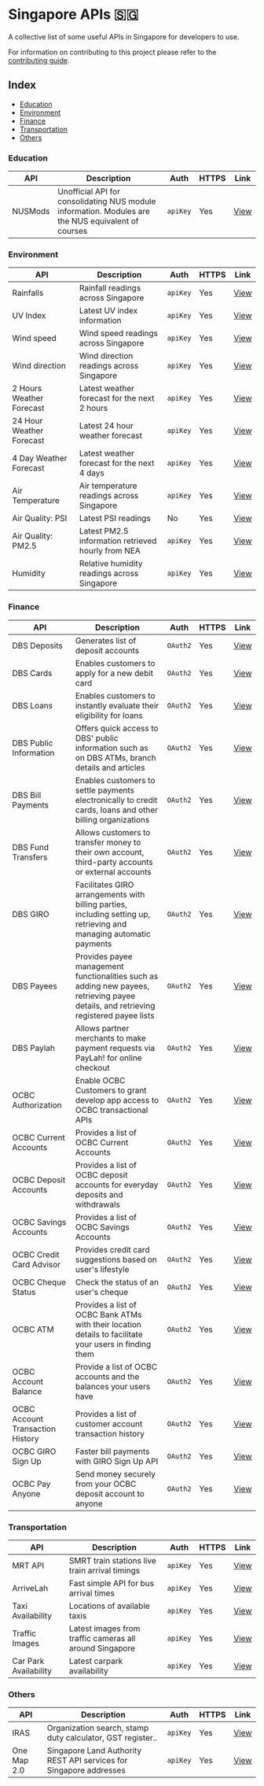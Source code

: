 # Singapore APIs 🇸🇬

A collective list of some useful APIs in Singapore for developers to use.

For information on contributing to this project please refer to the [contributing guide](.github/CONTRIBUTING.md).

## Index

* [Education](#education)
* [Environment](#environment)
* [Finance](#finance)
* [Transportation](#transportation)
* [Others](#others)

### Education

API | Description | Auth | HTTPS | Link |
|---|---|---|---|---|
| NUSMods | Unofficial API for consolidating NUS module information. Modules are the NUS equivalent of courses | `apiKey` | Yes | [View](https://github.com/nusmodifications/nusmods-api) |

### Environment

API | Description | Auth | HTTPS | Link |
|---|---|---|---|---|
| Rainfalls | Rainfall readings across Singapore | `apiKey` | Yes | [View](https://developers.data.gov.sg/environment/rainfall) |
| UV Index | Latest UV index information | `apiKey` | Yes | [View](https://developers.data.gov.sg/environment/uv-index) |
| Wind speed | Wind speed readings across Singapore | `apiKey` | Yes | [View](https://developers.data.gov.sg/environment/wind-speed) |
| Wind direction | Wind direction readings across Singapore | `apiKey` | Yes | [View](https://developers.data.gov.sg/environment/wind-direction) |
| 2 Hours Weather Forecast | Latest weather forecast for the next 2 hours | `apiKey` | Yes | [View](https://developers.data.gov.sg/environment/2-hour-weather-forecast) |
| 24 Hour Weather Forecast | Latest 24 hour weather forecast | `apiKey` | Yes | [View](https://developers.data.gov.sg/environment/24-hour-weather-forecast) |
| 4 Day Weather Forecast | Latest weather forecast for the next 4 days | `apiKey` | Yes | [View](https://developers.data.gov.sg/environment/4-day-weather-forecast) |
| Air Temperature | Air temperature readings across Singapore | `apiKey` | Yes | [View](https://developers.data.gov.sg/environment/air-temperature) |
| Air Quality: PSI | Latest PSI readings | No | Yes | [View](https://developers.data.gov.sg/environment/air-temperature) |
| Air Quality: PM2.5 | Latest PM2.5 information retrieved hourly from NEA | `apiKey` | Yes | [View](https://developers.data.gov.sg/environment/pm25) |
| Humidity | Relative humidity readings across Singapore| `apiKey` | Yes | [View](https://developers.data.gov.sg/environment/relative-humidity) |

### Finance

API | Description | Auth | HTTPS | Link |
|---|---|---|---|---|
| DBS Deposits | Generates list of deposit accounts | `OAuth2` | Yes | [View](https://www.dbs.com/developers/#/documentation/32) |
| DBS Cards | Enables customers to apply for a new debit card | `OAuth2` | Yes | [View](https://www.dbs.com/developers/index.html#/documentation/28) |
| DBS Loans | Enables customers to instantly evaluate their eligibility for loans | `OAuth2` | Yes | [View](https://www.dbs.com/developers/#/documentation/22) |
| DBS Public Information | Offers quick access to DBS' public information such as on DBS ATMs, branch details and articles | `OAuth2` | Yes | [View](https://www.dbs.com/developers/#/documentation/7) |
| DBS Bill Payments | Enables customers to settle payments electronically to credit cards, loans and other billing organizations | `OAuth2` | Yes | [View](https://www.dbs.com/developers/#/documentation/25) |
| DBS Fund Transfers | Allows customers to transfer money to their own account, third-party accounts or external accounts | `OAuth2` | Yes | [View](https://www.dbs.com/developers/#/documentation/5) |
| DBS GIRO | Facilitates GIRO arrangements with billing parties, including setting up, retrieving and managing automatic payments | `OAuth2` | Yes | [View](https://www.dbs.com/developers/#/documentation/23) |
| DBS Payees | Provides payee management functionalities such as adding new payees, retrieving payee details, and retrieving registered payee lists | `OAuth2` | Yes | [View](https://www.dbs.com/developers/#/documentation/3) |
| DBS Paylah |Allows partner merchants to make payment requests via PayLah! for online checkout | `OAuth2` | Yes | [View](https://www.dbs.com/developers/#/documentation/33) |
| OCBC Authorization | Enable OCBC Customers to grant develop app access to OCBC transactional APIs | `OAuth2` | Yes | [View](https://api.ocbc.com/store/site/pages/api_documentation.jag?name=Authorization) |
| OCBC Current Accounts | Provides a list of OCBC Current Accounts | `OAuth2` | Yes | [View](https://api.ocbc.com/store/site/pages/api_documentation.jag?name=Accounts_Current) |
| OCBC Deposit Accounts | Provides a list of OCBC deposit accounts for everyday deposits and withdrawals | `OAuth2` | Yes | [View](https://api.ocbc.com/store/site/pages/api_documentation.jag?name=Deposit_Accounts) |
| OCBC Savings Accounts | Provides a list of OCBC Savings Accounts | `OAuth2` | Yes | [View](https://api.ocbc.com/store/site/pages/api_documentation.jag?name=Accounts_Savings) |
| OCBC Credit Card Advisor | Provides credit card suggestions based on user's lifestyle | `OAuth2` | Yes | [View](https://api.ocbc.com/store/site/pages/api_documentation.jag?name=CCSuggestion) |
| OCBC Cheque Status | Check the status of an user's cheque | `OAuth2` | Yes | [View](https://api.ocbc.com/store/site/pages/api_documentation.jag?name=Cheque_Status) |
| OCBC ATM | Provides a list of OCBC Bank ATMs with their location details to facilitate your users in finding them | `OAuth2` | Yes | [View](https://api.ocbc.com/store/site/pages/api_documentation.jag?name=ATM_Locator) |
| OCBC Account Balance | Provide a list of OCBC accounts and the balances your users have | `OAuth2` | Yes | [View](https://api.ocbc.com/store/site/pages/api_documentation.jag?name=Transactional_AccountBalance) |
| OCBC Account Transaction History | Provides a list of customer account transaction history | `OAuth2` | Yes | [View](https://api.ocbc.com/store/site/pages/api_documentation.jag?name=Transactional_AccountTransactionHistory) |
| OCBC GIRO Sign Up | Faster bill payments with GIRO Sign Up API | `OAuth2` | Yes | [View](https://api.ocbc.com/store/site/pages/api_documentation.jag?name=Transactional_DirectDebitAuthorization) |
| OCBC Pay Anyone | Send money securely from your OCBC deposit account to anyone | `OAuth2` | Yes | [View](https://api.ocbc.com/store/site/pages/api_documentation.jag?name=Transactional_PayAnyone) |

### Transportation

API | Description | Auth | HTTPS | Link |
|---|---|---|---|---|
| MRT API | SMRT train stations live train arrival timings | `apiKey` | Yes | [View](https://mrtapi.com/) |
| ArriveLah | Fast simple API for bus arrival times| `apiKey` | Yes | [View](https://github.com/cheeaun/arrivelah) |
| Taxi Availability | Locations of available taxis| `apiKey` | Yes | [View](https://developers.data.gov.sg/transport/taxi-availability) |
| Traffic Images | Latest images from traffic cameras all around Singapore | `apiKey` | Yes | [View](https://developers.data.gov.sg/transport/traffic-images) |
| Car Park Availability | Latest carpark availability| `apiKey` | Yes | [View](https://developers.data.gov.sg/data-gov-sg-apis/apis/get/transport/carpark-availability) |

### Others

API | Description | Auth | HTTPS | Link |
|---|---|---|---|---|
| IRAS | Organization search, stamp duty calculator, GST register.. | `apiKey` | Yes | [View](https://apiservices.iras.gov.sg/iras/devportal/product) |
| One Map 2.0 | Singapore Land Authority REST API services for Singapore addresses | `apiKey` | Yes | [View](https://docs.onemap.sg/) |



